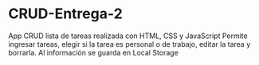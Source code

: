 # CRUD-Entrega-2
App CRUD  lista de tareas realizada con HTML, CSS y JavaScript
Permite ingresar tareas, elegir si la tarea es personal o de trabajo, editar la tarea y borrarla.
Al información se guarda en Local Storage
